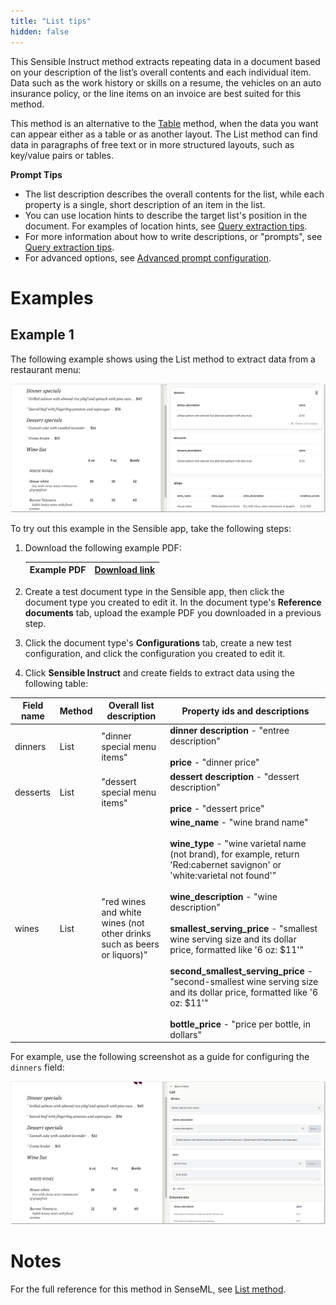 ```yaml
---
title: "List tips"
hidden: false
---
```

This Sensible Instruct method extracts repeating data in a document based on your description of the list’s overall contents and each individual item. Data such as the work history or skills on a resume, the vehicles on an auto insurance policy, or the line items on an invoice are best suited for this method. 

This method is an alternative to the [Table](doc:table-tips) method, when the data you want can appear either as a table or as another layout. The List method can find data in paragraphs of free text or in more structured layouts, such as key/value pairs or tables.  

**Prompt Tips**

- The list description describes the overall contents for the list, while each property is a single, short description of an item in the list.
- You can use location hints to describe the target list's position in the document. For examples of location hints, see [Query extraction tips](doc:query-tips).
- For more information about how to write descriptions, or "prompts", see [Query extraction tips](doc:query-tips).
- For advanced options, see [Advanced prompt configuration](doc:prompt).

Examples
===

Example 1
----

The following example shows using the List method to extract data from a restaurant menu:

![Click to enlarge](https://raw.githubusercontent.com/sensible-hq/sensible-docs/main/readme-sync/assets/v0/images/final/list_instruct.png)

To try out this example in the Sensible app, take the following steps: 

1. Download the following example PDF:

   | Example PDF | [Download link](https://raw.githubusercontent.com/sensible-hq/sensible-docs/main/readme-sync/assets/v0/pdfs/list.pdf) |
   | ----------- | ------------------------------------------------------------ |

2. Create a test document type in the Sensible app, then click the document type you created to edit it. In the document type's **Reference documents** tab, upload the example PDF you downloaded in a previous step.

3. Click the document type's **Configurations** tab, create a new test configuration, and click the configuration you created to edit it.

4. Click **Sensible Instruct** and create fields to extract data using the following table:

| Field name | Method | Overall list description                                     | Property ids and descriptions                                |
| ---------- | ------ | ------------------------------------------------------------ | ------------------------------------------------------------ |
| dinners    | List   | "dinner special menu items"                                  | **dinner description** - "entree description"<br/><br/>**price** - "dinner price" |
| desserts   | List   | "dessert special menu items"                                 | **dessert description** - "dessert description"<br/><br/>**price** - "dessert price" |
| wines      | List   | "red wines and white wines (not other drinks such as beers or liquors)" | **wine_name** - "wine brand name"<br/><br/>**wine_type** - "wine varietal name (not brand), for example, return 'Red:cabernet savignon' or 'white:varietal not found'"<br/><br/>**wine_description** - "wine description"<br/><br/>**smallest_serving_price** - "smallest wine serving size and its dollar price, formatted like '6 oz: $11'"<br/><br/>**second_smallest_serving_price** - "second-smallest wine serving size and its dollar price, formatted like '6 oz: $11'"<br/><br/>**bottle_price** - "price per bottle, in dollars" |

For example, use the following screenshot as a guide for configuring the `dinners` field:

![Click to enlarge](https://raw.githubusercontent.com/sensible-hq/sensible-docs/main/readme-sync/assets/v0/images/final/list_instruct_2.png)

Notes
===

For the full reference for this method in SenseML, see [List method](doc:list).
